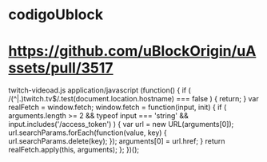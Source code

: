 # codigoUblock
# https://github.com/uBlockOrigin/uAssets/pull/3517
twitch-videoad.js application/javascript
(function() {
	if ( /(^|\.)twitch\.tv$/.test(document.location.hostname) === false ) { return; }
	var realFetch = window.fetch;
	window.fetch = function(input, init) {
		if ( arguments.length >= 2 && typeof input === 'string' && input.includes('/access_token') ) {
			var url = new URL(arguments[0]);
                        url.searchParams.forEach(function(value, key) {
                            url.searchParams.delete(key);
                        });
			arguments[0] = url.href;
		}
		return realFetch.apply(this, arguments);
	};
})();
